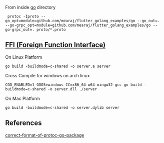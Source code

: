From inside [go](/) directory
```
 protoc -Iproto --go_opt=module=github.com/mearaj/flutter_golang_examples/go --go_out=. --go-grpc_opt=module=github.com/mearaj/flutter_golang_examples/go --go-grpc_out=. proto/*.proto
```

## [FFI (Foreign Function Interface)](https://stackoverflow.com/questions/63747683/how-to-call-go-lib-from-dart-using-ffi)
On Linux Platform
```
go build -buildmode=c-shared -o server.a server
```
Cross Compile for windows on arch linux
```
CGO_ENABLED=1 GOOS=windows CC=x86_64-w64-mingw32-gcc go build -buildmode=c-shared -o server.dll ./server
```
On Mac Platform
```
go build -buildmode=c-shared -o server.dylib server
```

## References
[correct-format-of-protoc-go-package](https://stackoverflow.com/questions/61666805/correct-format-of-protoc-go-package)
